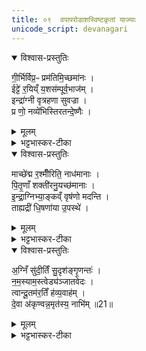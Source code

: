 ```yaml
---
title: ०९  वपापरोडाशस्विष्टकृतां याज्याः
unicode_script: devanagari
---
```



<details open><summary>विश्वास-प्रस्तुतिः</summary>

गी॒र्भिर्विप्र॒ᳶ प्रम॑तिमि॒च्छमा॑नः ।   
ईट्टे॑ र॒यिय्ँ य॒शस॑म्पूर्व॒भाज॑म् ।  
इन्द्रा॑ग्नी वृत्रहणा सुवज्रा ।   
प्र णो॒ नव्ये॑भिस्तिरतन्दे॒ष्णैः ।   
</details>

<details><summary>मूलम्</summary>

गी॒र्भिर्विप्र॒ᳶ प्रम॑तिमि॒च्छमा॑नः ।   
ईट्टे॑ र॒यिय्ँ य॒शस॑म्पूर्व॒भाज॑म् ।  
इन्द्रा॑ग्नी वृत्रहणा सुवज्रा ।   
प्र णो॒ नव्ये॑भिस्तिरतन्दे॒ष्णैः ।   
</details>

<details><summary>भट्टभास्कर-टीका</summary>

1अथ तेषामेव च वपापरोडाशस्विष्टकृतां याज्याः - गीर्भिर्विप्र इति तिस्रस्त्रिष्टुभः ॥ हे इन्द्राग्नी! वृत्रहणा! पापादेः हन्तारौ! सुवज्रा! शोभनायुधौ! अयं विप्रः यजमानः युवां गीर्भिरीट्टे स्तौति याचते वा । कीदृशः? प्रमतिं प्रकर्षेण मन्तव्यं यशसं यशस्विनं न त्वयशस्यम् । मत्वर्थीयो लुप्यते । तेन तद्विषयत्वाभावात् आद्युदात्तत्वाभावः । अर्शआदिलक्षणे वाऽचि मध्योदात्तत्वं छान्दसम् । पूर्वभाजं पूर्वानस्य पुरुषान् यादृगभजत तादृशं रयिं धनं इच्छमानः लब्धुमिच्छन् युवां ईट्टे स्तौति । युवामपि तादृशं धनं अस्मभ्यं प्रतिरतं प्रवर्धयतं नव्येभिः नवतरैः अपूर्वैः नवितव्यैर्वा देष्णैः दानप्रकारैः ॥
</details>

<details open><summary>विश्वास-प्रस्तुतिः</summary>

माच्छे॑द्म र॒श्मीँरिति॒ नाध॑मानाः ।   
पि॒तृ॒णाँ शक्ती॑रनु॒यच्छ॑मानाः ।   
इ॒न्द्रा॒ग्निभ्या॒ङ्कव्ँ वृष॑णो मदन्ति ।   
ताह्यद्री॑ धि॒षणा॑या उ॒पस्थे॑ ।   
</details>

<details><summary>मूलम्</summary>

माच्छे॑द्म र॒श्मीँरिति॒ नाध॑मानाः ।   
पि॒तृ॒णाँ शक्ती॑रनु॒यच्छ॑मानाः ।   
इ॒न्द्रा॒ग्निभ्या॒ङ्कव्ँ वृष॑णो मदन्ति ।   
ताह्यद्री॑ धि॒षणा॑या उ॒पस्थे॑ ।   
</details>

<details><summary>भट्टभास्कर-टीका</summary>

2माच्छेद्मेति ॥ वयं मा छेद्म मा छिन्द्म रश्मीन् यमनानि कर्माणि इष्टापूर्तलक्षणानि । छान्दसस्सिचो लुक्, गुणश्च । इति नाधमानाः एवमुक्तमर्थं त्वां याचमानाः । 'दीर्घात्' इति संहितायां रुत्वानुनासिकौ । पितृणां अस्मत्पूर्वपुरुषाणां शक्तीः कर्माणि यागादीनि अनुयच्छमानाः अनुगन्तुमुद्यच्छमानाः उत्तिष्ठमाना माच्छेद्मेति । इदानीमिन्द्राग्नी ममापीदृशाभिमतावाप्तये स्तोतव्यावित्याह पञ्चमीसामर्थ्यादन्यमिति लभ्यते । इन्द्राग्निभ्यामन्यं कं वृषणः विद्वद्वृषभाः ।'वा पूर्वस्य' इति दीर्घाभावः । मदन्ति स्तुवन्ति । मदि स्तुतिमोदमदस्वप्नकान्तिगतिषु नुमभावश्छान्दसः परस्मैपदं च । यद्वा - मदन्ति तर्पयन्ति मद तृप्तियोगे । कोऽनयोर्विशेष इत्याह - तौ खलु अद्री महान्तौ । यद्वा - आदरणीयौ केनाप्यनभिभाव्यौ धिषणायाः बुद्धेः उपस्थे उत्सङ्गे स्थितौ अर्थिनां बुद्धिषु स्थितौ महात्मानाविति यावत् ॥
</details>

<details open><summary>विश्वास-प्रस्तुतिः</summary>

अ॒ग्निँ सु॑दी॒तिँ सु॒दृश॑ङ्गृ॒णन्तः॑ ।   
न॒म॒स्याम॒स्त्वेड्य॑ञ्जातवेदः ।  
त्वान्दू॒तम॑र॒तिँ ह॑व्य॒वाह॑म् ।   
दे॒वा अ॑कृण्वन्न॒मृत॑स्य॒ नाभि॑म् ॥21॥  
</details>

<details><summary>मूलम्</summary>

अ॒ग्निँ सु॑दी॒तिँ सु॒दृश॑ङ्गृ॒णन्तः॑ ।   
न॒म॒स्याम॒स्त्वेड्य॑ञ्जातवेदः ।  
त्वान्दू॒तम॑र॒तिँ ह॑व्य॒वाह॑म् ।   
दे॒वा अ॑कृण्वन्न॒मृत॑स्य॒ नाभि॑म् ॥21॥  
</details>

<details><summary>भट्टभास्कर-टीका</summary>

3अग्निं सुदीतिमिति ॥ हे जातवेदाः! जातानां वेदितः! त्वां अग्निं अङ्गनादिगुणं सुदीतिं शोभनदानं सुदृशं सुष्ठु द्रष्टारं श्रेयसां ईड्यं सर्वैस्स्तुत्यं गृणन्तः स्तुवन्तः वयं नमस्यामः परिचरामः । त्वां हि दूतं हितकारिणं अरतिं पर्याप्तमतिं अरणीयं वा हव्यवाहं हविषां वोढारं त्वां देवा अकृण्वन् अकुर्वन् अमृतस्य अमरणस्य नाभिं नहनस्थानं उदकस्य वा कारणं यज्ञद्वारेण ॥


इति तैत्तिरीये ब्राह्मणे तृतीये षष्ठे नवमोऽनुवाकः ॥  

</details>

